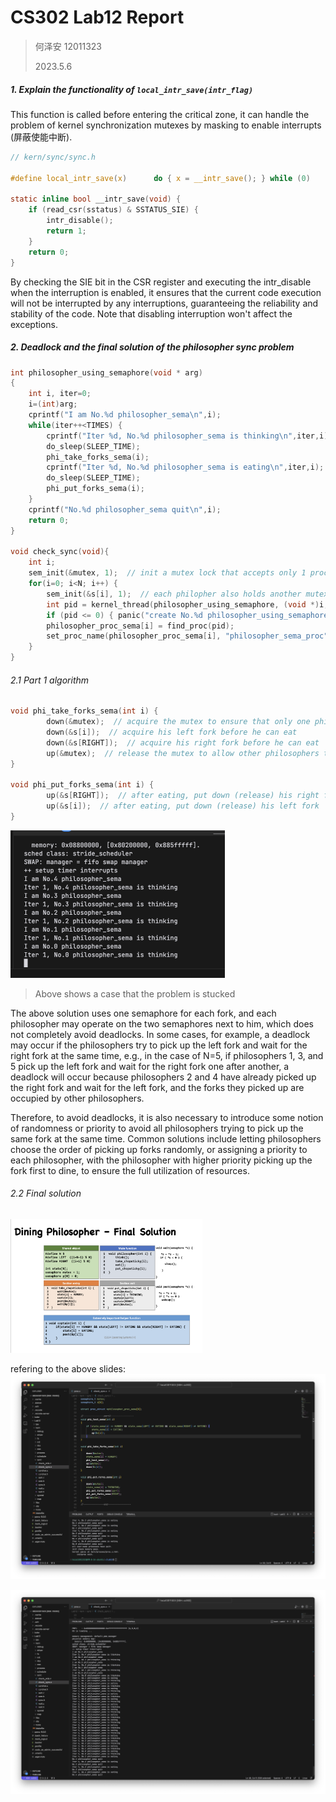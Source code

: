 # CS302 Lab12 Report

> 何泽安 12011323
>
> 2023.5.6

##### 1. Explain the functionality of `local_intr_save(intr_flag)`

This function is called before entering the critical zone, it can handle the problem of kernel synchronization mutexes by masking to enable interrupts (屏蔽使能中断).

```c
// kern/sync/sync.h

#define local_intr_save(x)      do { x = __intr_save(); } while (0)

static inline bool __intr_save(void) {
    if (read_csr(sstatus) & SSTATUS_SIE) {
        intr_disable();
        return 1;
    }
    return 0;
}
```

By checking the SIE bit in the CSR register and executing the intr_disable when the interruption is enabled, it ensures that the current code execution will not be interrupted by any interruptions, guaranteeing the reliability and stability of the code. Note that disabling interruption won't affect the exceptions.



##### 2. Deadlock and the final solution of the philosopher sync problem

```c
int philosopher_using_semaphore(void * arg) 
{
    int i, iter=0;
    i=(int)arg;
    cprintf("I am No.%d philosopher_sema\n",i);
    while(iter++<TIMES) { 
        cprintf("Iter %d, No.%d philosopher_sema is thinking\n",iter,i); 
        do_sleep(SLEEP_TIME);
        phi_take_forks_sema(i); 
        cprintf("Iter %d, No.%d philosopher_sema is eating\n",iter,i); 
        do_sleep(SLEEP_TIME);
        phi_put_forks_sema(i); 
    }
    cprintf("No.%d philosopher_sema quit\n",i);
    return 0;    
}

void check_sync(void){
    int i;
    sem_init(&mutex, 1);  // init a mutex lock that accepts only 1 process at one time
    for(i=0; i<N; i++) {
        sem_init(&s[i], 1);  // each philopher also holds another mutex lock
        int pid = kernel_thread(philosopher_using_semaphore, (void *)i, 0);
        if (pid <= 0) { panic("create No.%d philosopher_using_semaphore failed.\n"); }
        philosopher_proc_sema[i] = find_proc(pid);
        set_proc_name(philosopher_proc_sema[i], "philosopher_sema_proc");
    }
}
```

###### 2.1 Part 1 algorithm

```c
void phi_take_forks_sema(int i) { 
        down(&mutex);  // acquire the mutex to ensure that only one philosopher can access the shared forks array at a time
        down(&s[i]);  // acquire his left fork before he can eat
        down(&s[RIGHT]);  // acquire his right fork before he can eat
        up(&mutex);  // release the mutex to allow other philosophers to access the forks array
}

void phi_put_forks_sema(int i) { 
        up(&s[RIGHT]);  // after eating, put down (release) his right fork
        up(&s[i]);  // after eating, put down (release) his left fork
}
```

<img src="report.assets/Screenshot%202023-05-06%20at%2017.30.56.png" alt="Screenshot 2023-05-06 at 17.30.56" style="zoom:50%;" />

> Above shows a case that the problem is stucked

The above solution uses one semaphore for each fork, and each philosopher may operate on the two semaphores next to him, which does not completely avoid deadlocks. In some cases, for example, a deadlock may occur if the philosophers try to pick up the left fork and wait for the right fork at the same time, e.g., in the case of N=5, if philosophers 1, 3, and 5 pick up the left fork and wait for the right fork one after another, a deadlock will occur because philosophers 2 and 4 have already picked up the right fork and wait for the left fork, and the forks they picked up are occupied by other philosophers.

Therefore, to avoid deadlocks, it is also necessary to introduce some notion of randomness or priority to avoid all philosophers trying to pick up the same fork at the same time. Common solutions include letting philosophers choose the order of picking up forks randomly, or assigning a priority to each philosopher, with the philosopher with higher priority picking up the fork first to dine, to ensure the full utilization of resources.

###### 2.2 Final solution

<img src="report.assets/Screenshot%202023-05-06%20at%2017.41.11.png" alt="Screenshot 2023-05-06 at 17.41.11" style="zoom:30%;" />

refering to the above slides:![Screenshot 2023-05-06 at 18.41.27](report.assets/Screenshot%202023-05-06%20at%2018.41.27.png)

![Screenshot 2023-05-06 at 18.41.08](report.assets/Screenshot%202023-05-06%20at%2018.41.08.png)
